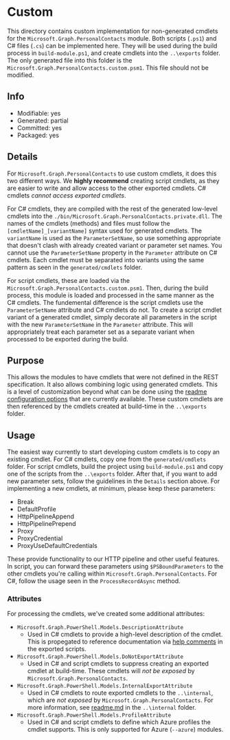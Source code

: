 # Custom
This directory contains custom implementation for non-generated cmdlets for the `Microsoft.Graph.PersonalContacts` module. Both scripts (`.ps1`) and C# files (`.cs`) can be implemented here. They will be used during the build process in `build-module.ps1`, and create cmdlets into the `..\exports` folder. The only generated file into this folder is the `Microsoft.Graph.PersonalContacts.custom.psm1`. This file should not be modified.

## Info
- Modifiable: yes
- Generated: partial
- Committed: yes
- Packaged: yes

## Details
For `Microsoft.Graph.PersonalContacts` to use custom cmdlets, it does this two different ways. We **highly recommend** creating script cmdlets, as they are easier to write and allow access to the other exported cmdlets. C# cmdlets *cannot access exported cmdlets*.

For C# cmdlets, they are compiled with the rest of the generated low-level cmdlets into the `./bin/Microsoft.Graph.PersonalContacts.private.dll`. The names of the cmdlets (methods) and files must follow the `[cmdletName]_[variantName]` syntax used for generated cmdlets. The `variantName` is used as the `ParameterSetName`, so use something appropriate that doesn't clash with already created variant or parameter set names. You cannot use the `ParameterSetName` property in the `Parameter` attribute on C# cmdlets. Each cmdlet must be separated into variants using the same pattern as seen in the `generated/cmdlets` folder.

For script cmdlets, these are loaded via the `Microsoft.Graph.PersonalContacts.custom.psm1`. Then, during the build process, this module is loaded and processed in the same manner as the C# cmdlets. The fundemental difference is the script cmdlets use the `ParameterSetName` attribute and C# cmdlets do not. To create a script cmdlet variant of a generated cmdlet, simply decorate all parameters in the script with the new `ParameterSetName` in the `Parameter` attribute. This will appropriately treat each parameter set as a separate variant when processed to be exported during the build.

## Purpose
This allows the modules to have cmdlets that were not defined in the REST specification. It also allows combining logic using generated cmdlets. This is a level of customization beyond what can be done using the [readme configuration options](https://github.com/Azure/autorest/blob/master/docs/powershell/options.md) that are currently available. These custom cmdlets are then referenced by the cmdlets created at build-time in the `..\exports` folder.

## Usage
The easiest way currently to start developing custom cmdlets is to copy an existing cmdlet. For C# cmdlets, copy one from the `generated/cmdlets` folder. For script cmdlets, build the project using `build-module.ps1` and copy one of the scripts from the `..\exports` folder. After that, if you want to add new parameter sets, follow the guidelines in the `Details` section above. For implementing a new cmdlets, at minimum, please keep these parameters:
- Break
- DefaultProfile
- HttpPipelineAppend
- HttpPipelinePrepend
- Proxy
- ProxyCredential
- ProxyUseDefaultCredentials

These provide functionality to our HTTP pipeline and other useful features. In script, you can forward these parameters using `$PSBoundParameters` to the other cmdlets you're calling within `Microsoft.Graph.PersonalContacts`. For C#, follow the usage seen in the `ProcessRecordAsync` method.

### Attributes
For processing the cmdlets, we've created some additional attributes:
- `Microsoft.Graph.PowerShell.Models.DescriptionAttribute`
  - Used in C# cmdlets to provide a high-level description of the cmdlet. This is propegated to reference documentation via [help comments](https://docs.microsoft.com/en-us/powershell/module/microsoft.powershell.core/about/about_comment_based_help) in the exported scripts.
- `Microsoft.Graph.PowerShell.Models.DoNotExportAttribute`
  - Used in C# and script cmdlets to suppress creating an exported cmdlet at build-time. These cmdlets will *not be exposed* by `Microsoft.Graph.PersonalContacts`.
- `Microsoft.Graph.PowerShell.Models.InternalExportAttribute`
  - Used in C# cmdlets to route exported cmdlets to the `..\internal`, which are *not exposed* by `Microsoft.Graph.PersonalContacts`. For more information, see [readme.md](..\internal/readme.md) in the `..\internal` folder.
- `Microsoft.Graph.PowerShell.Models.ProfileAttribute`
  - Used in C# and script cmdlets to define which Azure profiles the cmdlet supports. This is only supported for Azure (`--azure`) modules.